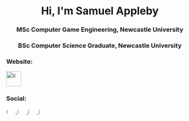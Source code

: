 <h1 align="center">Hi, I'm Samuel Appleby</h1>
<h3 align="center">MSc Computer Game Engineering, Newcastle University</h3>
<h3 align="center">BSc Computer Science Graduate, Newcastle University</h3>

<h3 align="left">Website:</h3>
<a href = "https://samuelappleby.github.io/SamuelAppleby/"> <img src="img/me.jpg" alt="c" width="40" height="40"/> </a>
<h3 align="left">Social:</h3>
<p align="left">
 <a href="https://www.facebook.com/sam.appleby.92/">
                                            <img src="img/facebook.png" alt="Facebook" onmouseover="this.src='img/facebook.png';"
                                                 onmouseout="this.src='img/facebook1.png';" width="5%">
                                        </a>
 <a href="https://www.linkedin.com/in/samuel-appleby-52a673206/">
                                            <img src="img/linkedin.png" alt="Facebook" onmouseover="this.src='img/linkedin.png'"
                                                 onmouseout="this.src='img/linkedin.png'" width="5%">
                                        </a>
                                        <a href="https://github.com/SamuelAppleby">
                                            <img src="img/github.png" alt="Github" onmouseover="this.src='img/github.png'"
                                                 onmouseout="this.src='img/github1.png'" width="5%">
                                        </a>
                                        <a href="https://www.youtube.com/channel/UCTYYNu3L4w2ydM7KhX6sFMw">
                                            <img src="img/youtube.png" alt="Youtube" onmouseover="this.src='img/youtube.png'"
                                                 onmouseout="this.src='img/youtube1.png'" width="5%">
                                        </a>
</p>
